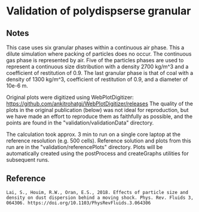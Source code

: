 # Validation of polydispserse granular

## Notes

This case uses six granular phases within a continuous air phase. This a dilute simulation where packing of particles does no occur. The continuous gas phase is represented by air. Five of the particles phases are used to represent a continuous size distribution with a density 2700 kg/m^3 and a coefficient of restitution of 0.9. The last granular phase is that of coal with a density of 1300 kg/m^3, coefficient of restitution of 0.9, and a diameter of 10e-6 m.

Original plots were digitized using WebPlotDigitizer: https://github.com/ankitrohatgi/WebPlotDigitizer/releases The quality of the plots in the original publication (below) was not ideal for reproduction, but we have made an effort to reproduce them as faithfully as possible, and the points are found in the "validation/validationData" directory.

The calculation took approx. 3 min to run on a single core laptop at the reference resolution (e.g. 500 cells). Reference solution and plots from this run are in the "validation/referencePlots" directory. Plots will be automatically created using the postProcess and createGraphs utilities for subsequent runs.

## Reference

```
Lai, S., Houim, R.W., Oran, E.S., 2018. Effects of particle size and density on dust dispersion behind a moving shock. Phys. Rev. Fluids 3, 064306. https://doi.org/10.1103/PhysRevFluids.3.064306


```
